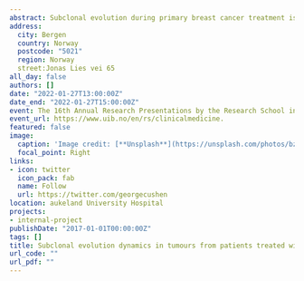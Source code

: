 ```yaml
---
abstract: Subclonal evolution during primary breast cancer treatment is largely unexplored. We performed whole exome sequencing of tumor biopsies extracted before and after sequential epirubicin and docetaxel in 51 patients included in a neoadjuvant phase II trial. There was a profound and differential redistribution of subclones during epirubicin and docetaxel treatment. While trunk mutations and main subclones persisted, smaller subclones frequently appeared or disappeared during treatment. Reassessment of raw data, beyond formal mutation calling, indicated that the majority of subclones appearing during treatment were present in pretreatment breast cancers below conventional detection limits. No single mutations or mutational profiles predictive of treatment response were identified. A significant drop in tumor mutational burden (TMB) was observed in epirubicin responders (p=0.043), whereas subsequent docetaxel treatment decreased TMB among non-responders (p=0.006). Copy number analysis demonstrated specific genomic regions to be systematically lost or gained during treatment with each compound. 
address:
  city: Bergen
  country: Norway
  postcode: "5021"
  region: Norway
  street:Jonas Lies vei 65
all_day: false
authors: []
date: "2022-01-27T13:00:00Z"
date_end: "2022-01-27T15:00:00Z"
event: The 16th Annual Research Presentations by the Research School in Clinical Medicine
event_url: https://www.uib.no/en/rs/clinicalmedicine.
featured: false
image:
  caption: 'Image credit: [**Unsplash**](https://unsplash.com/photos/bzdhc5b3Bxs)'
  focal_point: Right
links:
- icon: twitter
  icon_pack: fab
  name: Follow
  url: https://twitter.com/georgecushen
location: aukeland University Hospital
projects:
- internal-project
publishDate: "2017-01-01T00:00:00Z"
tags: []
title: Subclonal evolution dynamics in tumours from patients treated with sequential epirubicin and docetaxel monotherapy
url_code: ""
url_pdf: ""
---
```


